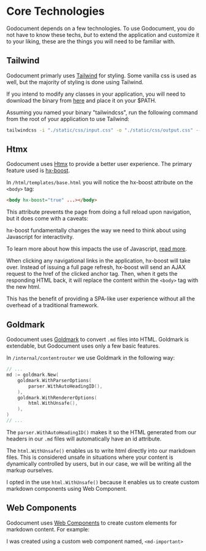 # Core Technologies

Godocument depends on a few technologies. To use Godocument, you do not have to know these techs, *but* to extend the application and customize it to your liking, these are the things you will need to be familiar with.

## Tailwind

Godocument primarly uses [Tailwind](https://tailwindcss.com/) for styling. Some vanilla css is used as well, but the majority of styling is done using Tailwind.

If you intend to modify any classes in your application, you will need to download the binary from [here](https://tailwindcss.com/blog/standalone-cli) and place it on your $PATH.

Assuming you named your binary "tailwindcss", run the following command from the root of your application to use Tailwind:

```bash
tailwindcss -i "./static/css/input.css" -o "./static/css/output.css" --watch
```

## Htmx

Godocument uses [Htmx](https://htmx.org) to provide a better user experience. The primary feature used is [hx-boost](https://htmx.org/attributes/hx-boost).

In `/html/templates/base.html` you will notice the hx-boost attribute on the `<body>` tag:

```html
<body hx-boost="true" ...></body>
```

This attribute prevents the page from doing a full reload upon navigation, but it does come with a caveats: 

<md-important>hx-boost fundamentally changes the way we need to think about using Javascript for interactivity.</md-important>

To learn more about how this impacts the use of Javascript, [read more]("").

When clicking any navigational links in the application, hx-boost will take over. Instead of issuing a full page refresh, hx-boost will send an AJAX request to the href of the clicked anchor tag. Then, when it gets the responding HTML back, it will replace the content within the `<body>` tag with the new html.

This has the benefit of providing a SPA-like user experience without all the overhead of a traditional framework.

## Goldmark

Godocument uses [Goldmark](https://github.com/yuin/goldmark) to convert `.md` files into HTML. Goldmark is extendable, but Godocument uses only a few basic features.

In `/internal/contentrouter` we use Goldmark in the following way:

```go
// ...
md := goldmark.New(
    goldmark.WithParserOptions(
        parser.WithAutoHeadingID(),
    ),
    goldmark.WithRendererOptions(
        html.WithUnsafe(),
    ),
)
// ...
```

The `parser.WithAutoHeadingID()` makes it so the HTML generated from our headers in our `.md` files will automatically have an id attribute.

The `html.WithUnsafe()` enables us to write html directly into our markdown files. This is considered unsafe in situations where your content is dynamically controlled by users, but in our case, we will be writing all the markup ourselves.

I opted in the use `html.WithUnsafe()` because it enables us to create custom markdown components using Web Component.

## Web Components

Godocument uses [Web Components](https://developer.mozilla.org/en-US/docs/Web/API/Web_components) to create custom elements for markdown content. For example:

<md-important>I was created using a custom web component named, `<md-important>`</md-important>